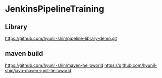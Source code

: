 # JenkinsPipelineTraining


## Library
https://github.com/hyunil-shin/pipeline-library-demo.git

## maven build
https://github.com/hyunil-shin/maven-helloworld
https://github.com/hyunil-shin/java-maven-junit-helloworld
